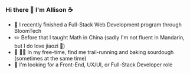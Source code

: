 ### Hi there 👋 I'm Allison ☕

- 🏫 I recently finished a Full-Stack Web Development program through BloomTech
- ✏️ Before that I taught Math in China (sadly I'm not fluent in Mandarin, but I do love jiaozi 🥟)
- 🥖 🏃‍♀️ In my free-time, find me trail-running and baking sourdough (sometimes at the same time)
- 👀 I'm looking for a Front-End, UX/UI, or Full-Stack Developer role



